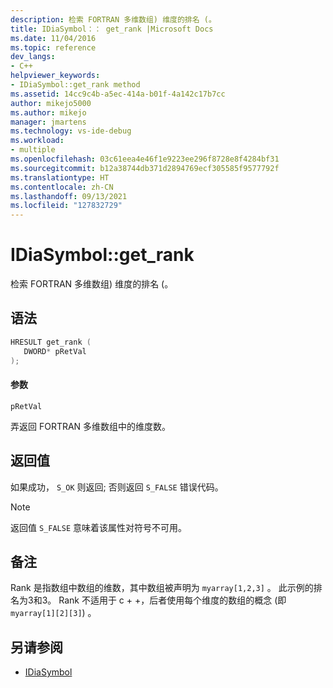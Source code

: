 ```yaml
---
description: 检索 FORTRAN 多维数组) 维度的排名 (。
title: IDiaSymbol：： get_rank |Microsoft Docs
ms.date: 11/04/2016
ms.topic: reference
dev_langs:
- C++
helpviewer_keywords:
- IDiaSymbol::get_rank method
ms.assetid: 14cc9c4b-a5ec-414a-b01f-4a142c17b7cc
author: mikejo5000
ms.author: mikejo
manager: jmartens
ms.technology: vs-ide-debug
ms.workload:
- multiple
ms.openlocfilehash: 03c61eea4e46f1e9223ee296f8728e8f4284bf31
ms.sourcegitcommit: b12a38744db371d2894769ecf305585f9577792f
ms.translationtype: HT
ms.contentlocale: zh-CN
ms.lasthandoff: 09/13/2021
ms.locfileid: "127832729"
---
```

# <a name="idiasymbolget_rank"></a>IDiaSymbol::get_rank
检索 FORTRAN 多维数组) 维度的排名 (。

## <a name="syntax"></a>语法

```C++
HRESULT get_rank ( 
   DWORD* pRetVal
);
```

#### <a name="parameters"></a>参数
 `pRetVal`

弄返回 FORTRAN 多维数组中的维度数。

## <a name="return-value"></a>返回值
 如果成功， `S_OK` 则返回; 否则返回 `S_FALSE` 错误代码。

> [!NOTE]
> 返回值 `S_FALSE` 意味着该属性对符号不可用。

## <a name="remarks"></a>备注
 Rank 是指数组中数组的维数，其中数组被声明为 `myarray[1,2,3]` 。 此示例的排名为3和3。 Rank 不适用于 c + +，后者使用每个维度的数组的概念 (即 `myarray[1][2][3]`) 。

## <a name="see-also"></a>另请参阅
- [IDiaSymbol](../../debugger/debug-interface-access/idiasymbol.md)
